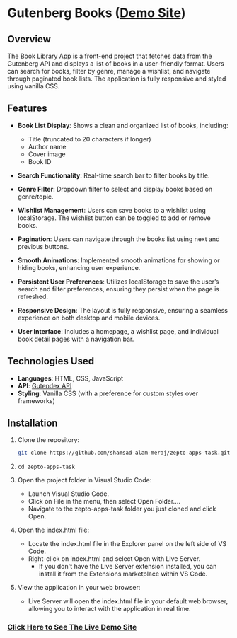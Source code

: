 # Gutenberg Books ([Demo Site](https://zepto-apps-jobtask.netlify.app/))

## Overview

The Book Library App is a front-end project that fetches data from the Gutenberg API and displays a list of books in a user-friendly format. Users can search for books, filter by genre, manage a wishlist, and navigate through paginated book lists. The application is fully responsive and styled using vanilla CSS.

## Features

- **Book List Display**: Shows a clean and organized list of books, including:

  - Title (truncated to 20 characters if longer)
  - Author name
  - Cover image
  - Book ID

- **Search Functionality**: Real-time search bar to filter books by title.

- **Genre Filter**: Dropdown filter to select and display books based on genre/topic.

- **Wishlist Management**: Users can save books to a wishlist using localStorage. The wishlist button can be toggled to add or remove books.

- **Pagination**: Users can navigate through the books list using next and previous buttons.

- **Smooth Animations**: Implemented smooth animations for showing or hiding books, enhancing user experience.

- **Persistent User Preferences**: Utilizes localStorage to save the user’s search and filter preferences, ensuring they persist when the page is refreshed.

- **Responsive Design**: The layout is fully responsive, ensuring a seamless experience on both desktop and mobile devices.

- **User Interface**: Includes a homepage, a wishlist page, and individual book detail pages with a navigation bar.

## Technologies Used

- **Languages**: HTML, CSS, JavaScript
- **API**: [Gutendex API](https://gutendex.com/)
- **Styling**: Vanilla CSS (with a preference for custom styles over frameworks)

## Installation

1. Clone the repository:

   ```bash
   git clone https://github.com/shamsad-alam-meraj/zepto-apps-task.git

   ```

2. `cd zepto-apps-task`

3. Open the project folder in Visual Studio Code:

   - Launch Visual Studio Code.
   - Click on File in the menu, then select Open Folder....
   - Navigate to the zepto-apps-task folder you just cloned and click Open.

4. Open the index.html file:

   - Locate the index.html file in the Explorer panel on the left side of VS Code.
   - Right-click on index.html and select Open with Live Server.
     - If you don't have the Live Server extension installed, you can install it from the Extensions marketplace within VS Code.

5. View the application in your web browser:

   - Live Server will open the index.html file in your default web browser, allowing you to interact with the application in real time.

### [Click Here to See The Live Demo Site](https://zepto-apps-jobtask.netlify.app/)
